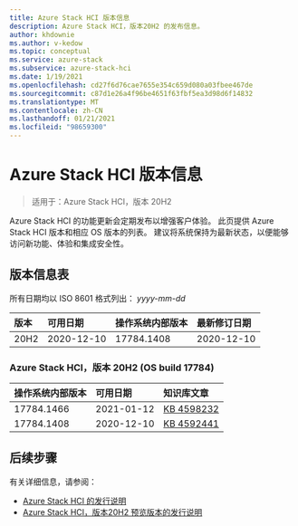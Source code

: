 ```yaml
---
title: Azure Stack HCI 版本信息
description: Azure Stack HCI，版本20H2 的发布信息。
author: khdownie
ms.author: v-kedow
ms.topic: conceptual
ms.service: azure-stack
ms.subservice: azure-stack-hci
ms.date: 1/19/2021
ms.openlocfilehash: cd27f6d76cae7655e354c659d080a03fbee467de
ms.sourcegitcommit: c87d1e26a4f96be4651f63fbf5ea3d98d6f14832
ms.translationtype: MT
ms.contentlocale: zh-CN
ms.lasthandoff: 01/21/2021
ms.locfileid: "98659300"
---
```

# <a name="azure-stack-hci-release-information"></a>Azure Stack HCI 版本信息

> 适用于：Azure Stack HCI，版本 20H2

Azure Stack HCI 的功能更新会定期发布以增强客户体验。 此页提供 Azure Stack HCI 版本和相应 OS 版本的列表。 建议将系统保持为最新状态，以便能够访问新功能、体验和集成安全性。

## <a name="release-information-tables"></a>版本信息表

所有日期均以 ISO 8601 格式列出： *yyyy-mm-dd*

| **版本** | **可用日期** | **操作系统内部版本**      | **最新修订日期** |
|:------------|:----------------------|:------------------|:-------------------------|
| 20H2        | 2020-12-10            | 17784.1408        | 2020-12-10               |

### <a name="azure-stack-hci-version-20h2-os-build-17784"></a>Azure Stack HCI，版本 20H2 (OS build 17784) 

| **操作系统内部版本** | **可用日期** | **知识库文章**                                           |
|:------------ |:----------------------|:---------------------------------------------------------|
| 17784.1466   | 2021-01-12            | [KB 4598232](https://support.microsoft.com/help/4598232/january-12-2021-security-update-kb4598232) |
| 17784.1408   | 2020-12-10            | [KB 4592441](https://support.microsoft.com/help/4592441) |

## <a name="next-steps"></a>后续步骤

有关详细信息，请参阅：

- [Azure Stack HCI 的发行说明](https://support.microsoft.com/help/4595086/)
- [Azure Stack HCI，版本20H2 预览版本的发行说明](preview-release-notes.md)